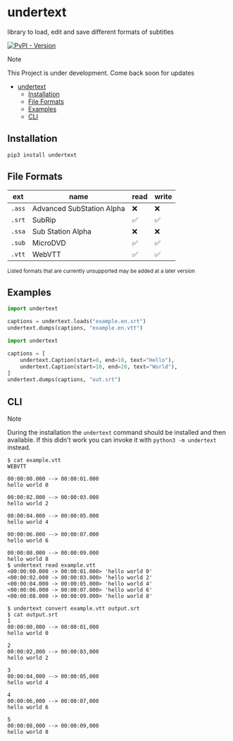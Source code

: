 # undertext
library to load, edit and save different formats of subtitles

[![PyPI - Version](https://img.shields.io/pypi/v/undertext)
](https://pypi.org/project/undertext/)

> [!NOTE]
> This Project is under development. Come back soon for updates

<!-- TOC -->
* [undertext](#undertext)
  * [Installation](#installation)
  * [File Formats](#file-formats)
  * [Examples](#examples)
  * [CLI](#cli)
<!-- TOC -->

## Installation

```shell
pip3 install undertext
```

## File Formats

| ext    | name                      | read  | write |
|--------|---------------------------|-------|-------|
| `.ass` | Advanced SubStation Alpha | ❌     | ❌     |
| `.srt` | SubRip                    | ✅     | ✅     |
| `.ssa` | Sub Station Alpha         | ❌     | ❌     |
| `.sub` | MicroDVD                  | ✅     | ✅     |
| `.vtt` | WebVTT                    | ✅     | ✅     |

<small>Listed formats that are currently unsupported may be added at a later version</small>

## Examples

```python
import undertext

captions = undertext.loads("example.en.srt")
undertext.dumps(captions, "example.en.vtt")
```

```python
import undertext

captions = [
    undertext.Caption(start=0, end=10, text="Hello"),
    undertext.Caption(start=10, end=20, text="World"),
]
undertext.dumps(captions, "out.srt")
```

## CLI

> [!NOTE]
> During the installation the `undertext` command should be installed and then available.
> If this didn't work you can invoke it with `python3 -m undertext` instead.

```shell
$ cat example.vtt
WEBVTT

00:00:00.000 --> 00:00:01.000
hello world 0

00:00:02.000 --> 00:00:03.000
hello world 2

00:00:04.000 --> 00:00:05.000
hello world 4

00:00:06.000 --> 00:00:07.000
hello world 6

00:00:08.000 --> 00:00:09.000
hello world 8
$ undertext read example.vtt
<00:00:00.000 -> 00:00:01.000> 'hello world 0'
<00:00:02.000 -> 00:00:03.000> 'hello world 2'
<00:00:04.000 -> 00:00:05.000> 'hello world 4'
<00:00:06.000 -> 00:00:07.000> 'hello world 6'
<00:00:08.000 -> 00:00:09.000> 'hello world 8'
```
```shell
$ undertext convert example.vtt output.srt 
$ cat output.srt
1
00:00:00,000 --> 00:00:01,000
hello world 0

2
00:00:02,000 --> 00:00:03,000
hello world 2

3
00:00:04,000 --> 00:00:05,000
hello world 4

4
00:00:06,000 --> 00:00:07,000
hello world 6

5
00:00:08,000 --> 00:00:09,000
hello world 8
```

